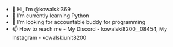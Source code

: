 - 👋 Hi, I’m @kowalski369
- 🌱 I’m currently learning Python
- 💞️ I’m looking for accountable buddy for programming
- 📫 How to reach me - My Discord - kowalski8200__08454, My Instagram - kowalskiunit8200

<!---
kowalski369/kowalski369 is a ✨ special ✨ repository because its `README.md` (this file) appears on your GitHub profile.
You can click the Preview link to take a look at your changes.
--->
